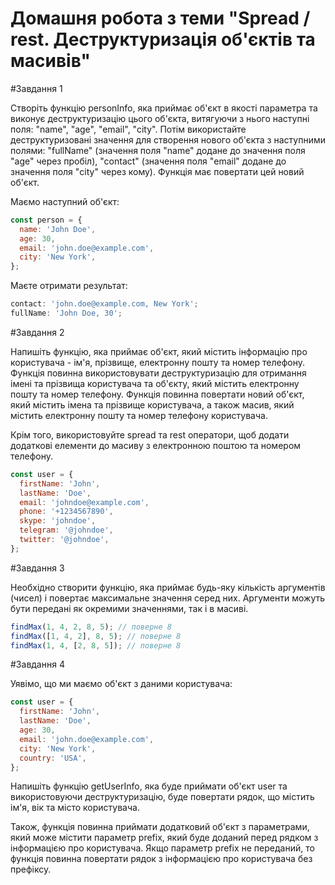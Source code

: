 # Домашня робота з теми "Spread / rest. Деструктуризація об'єктів та масивів"

#Завдання 1

Створіть функцію personInfo, яка приймає об'єкт в якості параметра та виконує деструктуризацію цього об'єкта, витягуючи з нього наступні поля: "name", "age", "email", "city". Потім використайте деструктуризовані значення для створення нового об'єкта з наступними полями: "fullName" (значення поля "name" додане до значення поля "age" через пробіл), "contact" (значення поля "email" додане до значення поля "city" через кому). Функція має повертати цей новий об'єкт.

Маємо наступний об'єкт:

```javascript
const person = {
  name: 'John Doe',
  age: 30,
  email: 'john.doe@example.com',
  city: 'New York',
};
```

Маєте отримати результат:

```javascript
contact: 'john.doe@example.com, New York';
fullName: 'John Doe, 30';
```

#Завдання 2

Напишіть функцію, яка приймає об'єкт, який містить інформацію про користувача -
ім'я, прізвище, електронну пошту та номер телефону. Функція повинна
використовувати деструктуризацію для отримання імені та прізвища користувача та
об'єкту, який містить електронну пошту та номер телефону. Функція повинна
повертати новий об'єкт, який містить імена та прізвище користувача, а також
масив, який містить електронну пошту та номер телефону користувача.

Крім того, використовуйте spread та rest оператори, щоб додати додаткові
елементи до масиву з електронною поштою та номером телефону.

```javascript
const user = {
  firstName: 'John',
  lastName: 'Doe',
  email: 'johndoe@example.com',
  phone: '+1234567890',
  skype: 'johndoe',
  telegram: '@johndoe',
  twitter: '@johndoe',
};
```

#Завдання 3

Необхідно створити функцію, яка приймає будь-яку кількість аргументів (чисел) і
повертає максимальне значення серед них. Аргументи можуть бути передані як
окремими значеннями, так і в масиві.

```javascript
findMax(1, 4, 2, 8, 5); // поверне 8
findMax([1, 4, 2], 8, 5); // поверне 8
findMax(1, 4, [2, 8, 5]); // поверне 8
```

#Завдання 4

Уявімо, що ми маємо об'єкт з даними користувача:

```javascript
const user = {
  firstName: 'John',
  lastName: 'Doe',
  age: 30,
  email: 'john.doe@example.com',
  city: 'New York',
  country: 'USA',
};
```

Напишіть функцію getUserInfo, яка буде приймати об'єкт user та використовуючи
деструктуризацію, буде повертати рядок, що містить ім'я, вік та місто
користувача.

Також, функція повинна приймати додатковий об'єкт з параметрами, який може
містити параметр prefix, який буде доданий перед рядком з інформацією про
користувача. Якщо параметр prefix не переданий, то функція повинна повертати
рядок з інформацією про користувача без префіксу.
